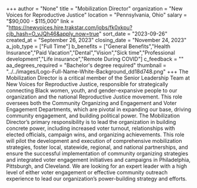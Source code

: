 +++
author = "None"
title = "Mobilization Director"
organization = "New Voices for Reproductive Justice"
location = "Pennsylvania, Ohio"
salary = "$90,000 - $115,000"
link = "https://newvoices.hire.trakstar.com/jobs/fk0xkpu?cjb_hash=O_vJQh46&apply_now=true"
sort_date = "2023-09-26"
created_at = "September 26, 2023"
closing_date = "November 24, 2023"
a_job_type = ["Full Time"]
b_benefits = ["General Benefits","Health Insurance","Paid Vacation","Dental","Vision","Sick time","Professional development","Life insurance","Remote During COVID"]
c_feedback = ""
aa_degrees_required = "Bachelor's degree required"
thumbnail = "../../images/Logo-Full-Name-White-Background_dd18d748.png"
+++
The Mobilization Director is a critical member of the Senior Leadership Team at New Voices for Reproductive Justice, responsible for strategically connecting Black women, youth, and gender-expansive people to our organization and the national Reproductive Justice movement. This role oversees both the Community Organizing and Engagement and Voter Engagement Departments, which are pivotal in expanding our base, driving community engagement, and building political power. The Mobilization Director’s primary responsibility is to lead the organization in building concrete power, including increased voter turnout, relationships with elected officials, campaign wins, and organizing achievements. This role will pilot the development and execution of comprehensive mobilization strategies, foster local, statewide, regional, and national partnerships, and ensure the successful implementation of community organizing strategies and integrated voter engagement initiatives and campaigns in Philadelphia, Pittsburgh, and Cleveland. We are looking for an expert leader with a high level of either voter engagement or effective community outreach experience to lead our organization’s power-building strategy and efforts.